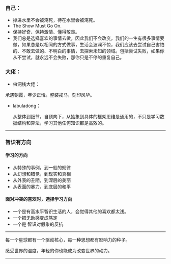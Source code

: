 ### 自己：

* 掉进水里不会被淹死，待在水里会被淹死。
* The Show Must Go On.
* 保持好奇、保持激情、懂得敬畏。
* 我们总是选择喜欢的事情去做，因此我们不会改变。我们的一生有很多事情要做，如果总是以相同的方式做事，生活会波澜不惊，我们应该去尝试自己害怕的、不敢去做的、不明白的事情，去探索未知的领域。包括尝试失败，如果你从不尝试，就永远不会失败，那你只是不停的重复自己。

### 大佬：

* 虫洞栈大佬：

承遇朝霞，年少正恰。整装戎马，刻印风华。

* labuladong：

  从整体到细节，自顶向下，从抽象到具体的框架思维是通用的，不只是学习数据结构和算法，学习其他任何知识都是高效的。

***

### 智识有方向

#### 学习的方向

* 从特殊的事例，到一般的规律
* 从幻想和错觉，到现实和真相
* 从外表的丑陋，到深层的美丽
* 从表面的暴力，到底层的和平

#### 面对冲突的喜欢时，选择学习方向

* 一个是有高水平智识生活的人，会觉得其他的喜欢都太浅。
* 一个把无助感变成笃定
* 一个是 智识对假象的反抗

---

每一个星球都有一个驱动核心，每一种思想都有影响力的种子。

感受世界的温度，年轻的你也能成为改变世界的动力。

---

































